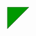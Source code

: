 <html>
  <body>
    <svg version="1.1" baseProfile="full" xmlns="http://www.w3.org/2000/svg">
      <polygon id="triangle" points="0,0 0,50 50,0" fill="#009900" stroke="#004400"/>
      <script type="text/javascript">
        alert("XSS");
      </script>
    </svg>
  </body>
</html>
